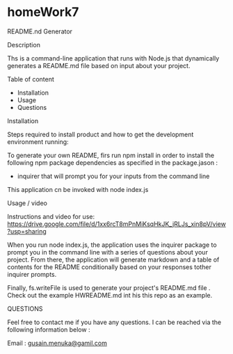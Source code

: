 # homeWork7
README.nd Generator 

Description

Ths is a command-line application that runs with Node.js that dynamically generates a README.md file based on input about your project. 

Table of content
* Installation
* Usage
* Questions

Installation

Steps required to install product and how to get the development environment running:

To generate your own README, firs run npm install in order to install the following npm package dependencies as specified in the package.jason :

* inquirer that will prompt you for your inputs from the command line

This application cn be invoked with node index.js

Usage  / video

Instructions and video for use:
https://drive.google.com/file/d/1xx6rcT8mPnMiKsqHkJK_jRLJs_xin8pV/view?usp=sharing




When you run node index.js, the application uses the inquirer package to prompt you in the command line with a series of questions about your project. From there, the application will generate markdown and a table of contents for the README conditionally based on your responses tother inquirer prompts. 

Finally, fs.writeFile is used to generate your project's README.md file . Check out the  example HWREADME.md int his this repo as an example. 

QUESTIONS

Feel free to contact me if you have any questions. I can be reached via the following information below :

Email : gusain.menuka@gamil.com

